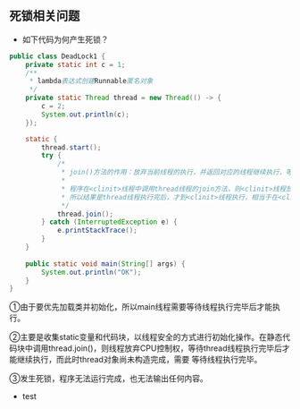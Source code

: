 ## 死锁相关问题
- 如下代码为何产生死锁？

```java
public class DeadLock1 {
    private static int c = 1;
    /**
     * lambda表达式创建Runnable匿名对象
     */
    private static Thread thread = new Thread(() -> {
        c = 2;
        System.out.println(c);
    });

    static {
        thread.start();
        try {
            /*
             * join()方法的作用：放弃当前线程的执行，并返回对应的线程继续执行，等对应的线程执行完毕后，再返回当前线程继续执行。
             * 
             * 程序在<clinit>线程中调用thread线程的join方法，则<clinit>线程放弃cpu控制权，并返回thread线程继续执行直到线程thread执行完毕
             * 所以结果是thread线程执行完后，才到<clinit>线程执行，相当于在<clinit>线程中同步thread线程，thread执行完了，<clinit>线程才有执行的机会
             */
            thread.join();
        } catch (InterruptedException e) {
            e.printStackTrace();
        }
    }
    
    public static void main(String[] args) {
        System.out.println("OK");
    }
}
```
①由于要优先加载类并初始化，所以main线程需要等待<clinit>线程执行完毕后才能执行。
   
②<clinit>主要是收集static变量和代码块，以线程安全的方式进行初始化操作。在静态代码块中调用thread.join()，则<clinit>线程放弃CPU控制权，等待thread线程执行完毕后才能继续执行，而此时thread对象尚未构造完成，需要
等待<clinit>线程执行完毕。  

③发生死锁，程序无法运行完成，也无法输出任何内容。

- test